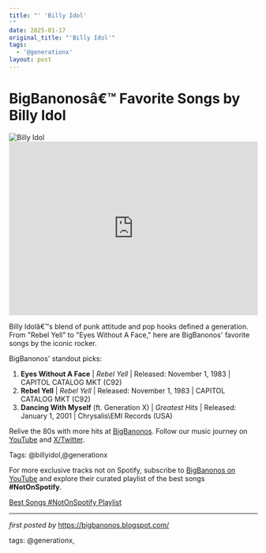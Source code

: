 ```yaml
---
title: "' 'Billy Idol'
'"
date: 2025-01-17
original_title: "'Billy Idol'"
tags:
  - '@generationx'
layout: post
---
```

 <!-- Title of the Post -->
<h1 >BigBanonosâ€™ Favorite Songs by Billy Idol</h1> <!-- Featured Image -->
<div > <img src="https://i.scdn.co/image/ab67616d0000b273a20464e6697dc1149d3a5cdc" alt="Billy Idol">
</div> <!-- Spotify Embed -->
<div > <iframe src="https://open.spotify.com/embed/playlist/5to1c1ak87HZFcw0KH9RTK?utm_source=generator" width="100%" height="352" frameBorder="0" allowfullscreen="" allow="autoplay; clipboard-write; encrypted-media; fullscreen; picture-in-picture" loading="lazy"></iframe>
</div> <!-- Introductory Text -->
<p >Billy Idolâ€™s blend of punk attitude and pop hooks defined a generation. From "Rebel Yell" to "Eyes Without A Face," here are BigBanonos' favorite songs by the iconic rocker.</p> <!-- Song Highlights -->
<div > <p>BigBanonos' standout picks:</p> <ol> <li><strong>Eyes Without A Face</strong> | <em>Rebel Yell</em> | Released: November 1, 1983 | CAPITOL CATALOG MKT (C92)</li> <li><strong>Rebel Yell</strong> | <em>Rebel Yell</em> | Released: November 1, 1983 | CAPITOL CATALOG MKT (C92)</li> <li><strong>Dancing With Myself</strong> (ft. Generation X) | <em>Greatest Hits</em> | Released: January 1, 2001 | Chrysalis\EMI Records (USA)</li> </ol>
</div> <!-- Footer Links -->
<div > <p>Relive the 80s with more hits at <a href="https://bigbanonos.blogspot.com/" target="_blank">BigBanonos</a>. Follow our music journey on <a href="https://www.youtube.com/@BigBanonos" target="_blank">YouTube</a> and <a href="https://x.com/bigbanonos" target="_blank">X/Twitter</a>.</p>
</div> <!-- Tags -->
<p >Tags: @billyidol,@generationx</p>

<!--Subscribe and Playlist Links-->
<div>
    <p>For more exclusive tracks not on Spotify, subscribe to <a href="https://www.youtube.com/@BigBanonos" target="_blank">BigBanonos on YouTube</a> and explore their curated playlist of the best songs <strong>#NotOnSpotify</strong>.</p>
    <p><a href="https://www.youtube.com/playlist?list=PLtuNtuTatqI0kFahUCbtbfenC_ET5O_tr" target="_blank">Best Songs #NotOnSpotify Playlist<br /></a></p></div>

<hr />

<p><em>first posted by</em> <a href="https://bigbanonos.blogspot.com/" rel="noopener" target="_new">https://bigbanonos.blogspot.com/</a></p>

<p>tags: @generationx,</p>

